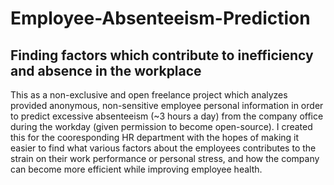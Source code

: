 # Employee-Absenteeism-Prediction
## Finding factors which contribute to inefficiency and absence in the workplace

This as a non-exclusive and open freelance project which analyzes provided anonymous, non-sensitive employee personal information in order to predict excessive absenteeism (~3 hours a day) from the company office during the workday (given permission to become open-source). I created this for the cooresponding HR department with the hopes of making it easier to find what various factors about the employees contributes to the strain on their work performance or personal stress, and how the company can become more efficient while improving employee health. 

